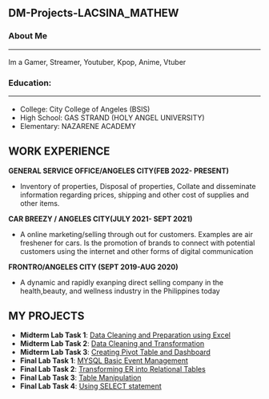 ## DM-Projects-LACSINA_MATHEW <br>
### About Me<hr>
Im a Gamer, Streamer, Youtuber, Kpop, Anime, Vtuber
### Education:<hr>
- College: City College of Angeles (BSIS)
- High School: GAS STRAND (HOLY ANGEL UNIVERSITY)
- Elementary: NAZARENE ACADEMY

## WORK EXPERIENCE
**GENERAL SERVICE OFFICE/ANGELES CITY(FEB 2022- PRESENT)**
- Inventory of properties, Disposal of properties, Collate and disseminate information regarding prices, shipping and other cost of supplies and other items.

**CAR BREEZY / ANGELES CITY(JULY 2021- SEPT 2021)**
- A online marketing/selling through out for customers. Examples are air freshener for cars. Is the promotion of brands to connect with potential customers using the internet and other forms of digital communication

**FRONTRO/ANGELES CITY (SEPT 2019-AUG 2020)**
- A dynamic and rapidly exanping direct selling company in the health,beauty, and wellness industry in the Philippines today

## MY PROJECTS
- **Midterm Lab Task 1**: [Data Cleaning and Preparation using Excel](https://github.com/Mathewski77/EDM-Portfolio_Mathew/tree/main/Midterm%20Task%201)
- **Midterm Lab Task 2**: [Data Cleaning and Transformation](https://github.com/Mathewski77/EDM-Portfolio_Mathew/tree/main/Midterm%20task%202)
- **Midterm Lab Task 3**: [Creating Pivot Table and Dashboard](https://github.com/Mathewski77/EDM-Portfolio_Mathew/tree/main/Midterm%20Task%203)
- **Final Lab Task 1**: [MYSQL Basic Event Management](https://github.com/Mathewski77/EDM-Portfolio_Mathew/tree/main/FINAL%20TASK%201)
- **Final Lab Task 2**: [Transforming ER into Relational Tables](https://github.com/Mathewski77/EDM-Portfolio_Mathew/tree/main/FINAL%20TASK%202)
- **Final Lab Task 3**: [Table Manipulation](https://github.com/Mathewski77/EDM-Portfolio_Mathew/tree/main/FINAL%20TASK%203)
- **Final Lab Task 4**: [Using SELECT statement](https://github.com/Mathewski77/EDM-Portfolio_Mathew/tree/main/FINAL%20TASK%204)
  

